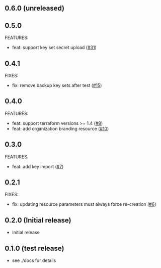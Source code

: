 ## 0.6.0 (unreleased)

## 0.5.0 

FEATURES:

* feat: support key set secret upload ([#31](https://github.com/Schumann-IT/terraform-provider-azureadb2c/pull/31))

## 0.4.1

FIXES:

* fix: remove backup key sets after test ([#15](https://github.com/Schumann-IT/terraform-provider-azureadb2c/pull/15))

## 0.4.0

FEATURES:

* feat: support terraform versions >= 1.4 ([#8](https://github.com/Schumann-IT/terraform-provider-azureadb2c/pull/8))
* feat: add organization branding resource ([#10](https://github.com/Schumann-IT/terraform-provider-azureadb2c/pull/10))

## 0.3.0

FEATURES:

* feat: add key import ([#7](https://github.com/Schumann-IT/terraform-provider-azureadb2c/pull/7))

## 0.2.1

FIXES:

* fix: updating resource parameters must always force
  re-creation ([#6](https://github.com/Schumann-IT/terraform-provider-azureadb2c/pull/6))

## 0.2.0 (Initial release)

- Initial release

## 0.1.0 (test release)

- see ./docs for details

